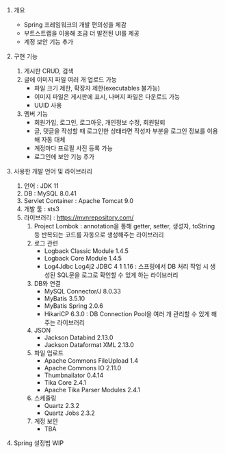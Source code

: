 1. 개요
   * Spring 프레임워크의 개발 편의성을 체감
   * 부트스트랩을 이용해 조금 더 발전된 UI를 제공
   * 계정 보안 기능 추가

2. 구현 기능
   1) 게시판 CRUD, 검색
   2) 글에 이미지 파일 여러 개 업로드 가능
      * 파일 크기 제한, 확장자 제한(executables 불가능)
      * 이미지 파일은 게시판에 표시, 나머지 파일은 다운로드 가능
      * UUID 사용
   3) 멤버 기능
      * 회원가입, 로그인, 로그아웃, 개인정보 수정, 회원탈퇴
      * 글, 댓글을 작성할 때 로그인한 상태라면 작성자 부분을 로그인 정보를 이용해 자동 대체
      * 계정마다 프로필 사진 등록 가능
      * 로그인에 보안 기능 추가

3. 사용한 개발 언어 및 라이브러리
   1) 언어 : JDK 11
   2) DB : MySQL 8.0.41
   3) Servlet Container : Apache Tomcat 9.0
   4) 개발 툴 : sts3
   5) 라이브러리 : https://mvnrepository.com/
      1) Project Lombok : annotation을 통해 getter, setter, 생성자, toString 등 반복되는 코드를 자동으로 생성해주는 라이브러리
      3) 로그 관련
          * Logback Classic Module 1.4.5
          * Logback Core Module 1.4.5
          * Log4Jdbc Log4j2 JDBC 4 1 1.16 : 스프링에서 DB 처리 작업 시 생성된 SQL문을 로그로 확인할 수 있게 하는 라이브러리
      4) DB와 연결
          * MySQL Connector/J 8.0.33
          * MyBatis 3.5.10
          * MyBatis Spring 2.0.6
          * HikariCP 6.3.0 : DB Connection Pool을 여러 개 관리할 수 있게 해주는 라이브러리
      5) JSON
          * Jackson Databind 2.13.0
          * Jackson Dataformat XML 2.13.0
      6) 파일 업로드
          * Apache Commons FileUpload 1.4
          * Apache Commons IO 2.11.0
          * Thumbnailator 0.4.14
          * Tika Core 2.4.1
          * Apache Tika Parser Modules 2.4.1
      7) 스케줄링
          * Quartz 2.3.2
          * Quartz Jobs 2.3.2
      8) 계정 보안
          * TBA

4. Spring 설정법 WIP
